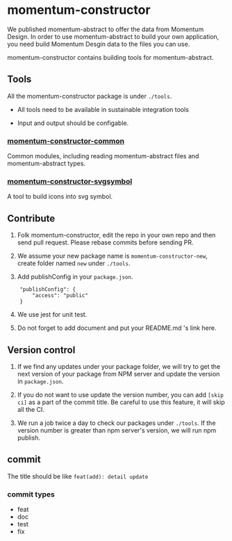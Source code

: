 # momentum-constructor

We published momentum-abstract to offer the data from Momentum Design. In order to use momentum-abstract to build your own application, you need build Momentum Desgin data to the files you can use.

momentum-constructor contains building tools for momentum-abstract.

## Tools

All the momentum-constructor package is under ```./tools```. 

+ All tools need to be available in sustainable integration tools

+ Input and output should be configable.

### [momentum-constructor-common](./tools/common/README.md)

Common modules, including reading momentum-abstract files and momentum-abstract types.

### [momentum-constructor-svgsymbol](./tools/svgsymbol/README.md)

A tool to build icons into svg symbol.

## Contribute

1. Folk momentum-constructor, edit the repo in your own repo and then send pull request. Please rebase commits before sending PR.

2. We assume your new package name is ```momentum-constructor-new```, create folder named ```new``` under ```./tools```.

3. Add publishConfig in your ```package.json```.

```
	"publishConfig": {
		"access": "public"
	}
```

4. We use jest for unit test.

5. Do not forget to add document and put your README.md 's link here.

## Version control

1. If we find any updates under your package folder, we will try to get the next version of your package from NPM server and update the version in ```package.json```.

2. If you do not want to use update the version number, you can add ```[skip ci]```  as a part of the commit title. Be careful to use this feature, it will skip all the CI.

3. We run a job twice a day to check our packages under ```./tools```. If the version number is greater than npm server's version, we will run npm publish.

## commit

The title should be like ```feat(add): detail update```

### commit types

+ feat
+ doc
+ test
+ fix
